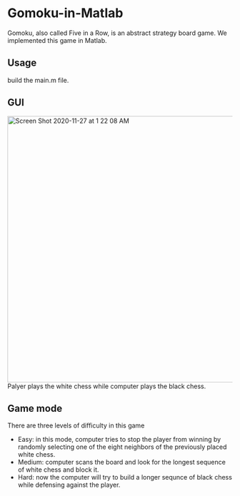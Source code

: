# Gomoku-in-Matlab

Gomoku, also called Five in a Row, is an abstract strategy board game. 
We implemented this game in Matlab.

## Usage
build the main.m file.

## GUI
<img width="597" alt="Screen Shot 2020-11-27 at 1 22 08 AM" src="https://user-images.githubusercontent.com/55666152/100433045-587bf380-304f-11eb-9ec1-72513f22d3b4.png">
Palyer plays the white chess while computer plays the black chess.

## Game mode
There are three levels of difficulty in this game 
* Easy: 
in this mode, computer tries to stop the player from winning by randomly selecting one of the eight neighbors of the previously placed white chess.
* Medium: 
computer scans the board and look for the longest sequence of white chess and block it. 
* Hard: 
now the computer will try to build a longer sequnce of black chess while defensing against the player. 
